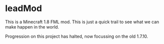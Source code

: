# leadMod
This is a Minecraft 1.8 FML mod. This is just a quick trail to see what we can make happen in the world.

Progression on this project has halted, now focussing on the old 1.7.10.
